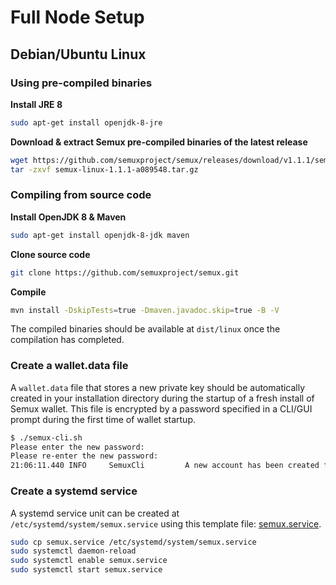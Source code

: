 # Full Node Setup

## Debian/Ubuntu Linux

### Using pre-compiled binaries

**Install JRE 8**

```bash
sudo apt-get install openjdk-8-jre
```

**Download & extract Semux pre-compiled binaries of the latest release**

```bash
wget https://github.com/semuxproject/semux/releases/download/v1.1.1/semux-linux-1.1.1-a089548.tar.gz
tar -zxvf semux-linux-1.1.1-a089548.tar.gz 
```

### Compiling from source code

**Install OpenJDK 8 & Maven**
```bash
sudo apt-get install openjdk-8-jdk maven
```

**Clone source code**
```bash
git clone https://github.com/semuxproject/semux.git
```

**Compile**
```bash
mvn install -DskipTests=true -Dmaven.javadoc.skip=true -B -V
```

The compiled binaries should be available at `dist/linux` once the compilation has completed.

### Create a wallet.data file

A `wallet.data` file that stores a new private key should be automatically created in your installation directory during the startup of a fresh install of Semux wallet. This file is encrypted by a password specified in a CLI/GUI prompt during the first time of wallet startup.

```bash
$ ./semux-cli.sh                    
Please enter the new password: 
Please re-enter the new password: 
21:06:11.440 INFO     SemuxCli         A new account has been created for you: address = 426ae10caffcc5cbe623866cff1ec00c9501654c
```

### Create a systemd service

A systemd service unit can be created at `/etc/systemd/system/semux.service` using this template file: [semux.service](../misc/systemd/semux.service).

```bash
sudo cp semux.service /etc/systemd/system/semux.service
sudo systemctl daemon-reload
sudo systemctl enable semux.service
sudo systemctl start semux.service
```